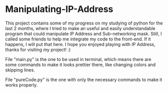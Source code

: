 # Manipulating-IP-Address
This project contains some of my progress on my studying of python for the last 2 months, where I tried to make an useful and easily  understandable program that could manipulate IP Address and Sub-networking mask. Still, I called some friends to help me integrate my code to the front-end. If it happens, I will put that here. I hope you enjoyed playing with IP Address, thanks for visiting my project! :)

File "main.py" is the one to be used in terminal, which means there are some commands to make it looks prettier there, like changing colors and skipping lines. 

File "pureCode.py" is the one with only the necessary commands to make it works properly.
